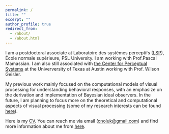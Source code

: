 ```yaml
---
permalink: /
title: ""
excerpt: ""
author_profile: true
redirect_from: 
  - /about/
  - /about.html
---
```


I am a postdoctoral associate at Laboratoire des systèmes perceptifs ([LSP](https://lsp.dec.ens.fr/en)), École normale supérieure, PSL University. I am working with Prof.Pascal Mamassian.  I am also still associated with [the Center for Perceptual Systems](https://liberalarts.utexas.edu/cps/)  at the Univerversity of Texas at Austin working with Prof. Wilson Geisler.

My previous work mainly focused on the computational models of visual processing for understanding behavioral responses, with an emphasize on the derivation and implementation of Bayesian ideal observers. In the future, I am planning to focus more on the theoretical and computational aspects of visual processing (some of my research interests can be found [here](https://canoluk.github.io/research/)).

Here is my [CV](http://canoluk.github.io/files/CV_CanOluk.pdf). You can reach me via email (cnoluk@gmail.com) and find more information about me from [here](https://canoluk.github.io/about_me/).


